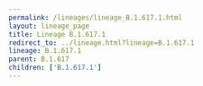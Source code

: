 ```yaml
---
permalink: /lineages/lineage_B.1.617.1.html
layout: lineage_page
title: Lineage B.1.617.1
redirect_to: ../lineage.html?lineage=B.1.617.1
lineage: B.1.617.1
parent: B.1.617
children: ['B.1.617.1']
---
```

